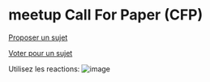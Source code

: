# meetup Call For Paper (CFP)

[Proposer un sujet](https://github.com/GDGToulouse/meetup-cfp/issues/new)

[Voter pour un sujet](https://github.com/GDGToulouse/meetup-cfp/issues)

Utilisez les reactions: ![image](https://cloud.githubusercontent.com/assets/1388706/21383842/f94e72d8-c767-11e6-9ae3-0443f9a59d17.png)
